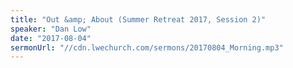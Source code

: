 ```yaml
---
title: "Out &amp; About (Summer Retreat 2017, Session 2)"
speaker: "Dan Low"
date: "2017-08-04"
sermonUrl: "//cdn.lwechurch.com/sermons/20170804_Morning.mp3"
---
```

